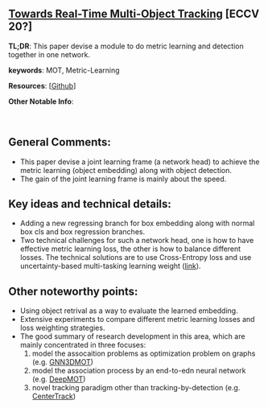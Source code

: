 [Towards Real-Time Multi-Object Tracking](https://arxiv.org/pdf/1909.12605.pdf) [ECCV 20?]
---------------	

__TL;DR__: This paper devise a module to do metric learning and detection together in one network.

__keywords__: MOT, Metric-Learning

__Resources__: [[Github](https://github.com/Zhongdao/Towards-Realtime-MOT)] 

__Other Notable Info__: 

<br/>    

General Comments:
------
* This paper devise a joint learning frame (a network head) to achieve the metric learning (object embedding) along with object detection.
* The gain of the joint learning frame is mainly about the speed. 

Key ideas and technical details:
------
* Adding a new regressing branch for box embedding along with normal box cls and box regression branches. 
* Two technical challenges for such a network head, one is how to have effective metric learning loss, 
the other is how to balance different losses. The technical solutions are to use Cross-Entropy loss and use uncertainty-based
multi-tasking learning weight ([link](https://arxiv.org/pdf/1705.07115.pdf)). 


Other noteworthy points:
------
* Using object retrival as a way to evaluate the learned embedding.
* Extensive experiments to compare different metric learning losses and loss weighting strategies. 
* The good summary of research development in this area, which are mainly concentrated in three focuses: 
    1. model the assocaition problems as optimization problem on graphs (e.g. [GNN3DMOT](GNN3DMOT.md))
    2. model the association process by an end-to-edn neural network (e.g. [DeepMOT](DeepMOT.md))
    3. novel tracking paradigm other than tracking-by-detection (e.g. [CenterTrack](CenterTrack.md))



